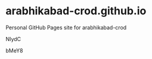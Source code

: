 # arabhikabad-crod.github.io
Personal GitHub Pages site for arabhikabad-crod






















































NIydC

bMeY8
